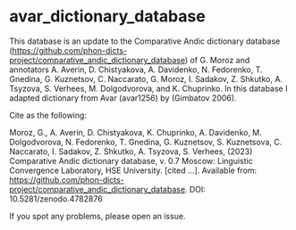 # avar_dictionary_database

This database is an update to the Comparative Andic dictionary database (https://github.com/phon-dicts-project/comparative_andic_dictionary_database) of G. Moroz and annotators A. Averin, D. Chistyakova, A. Davidenko, N. Fedorenko, T. Gnedina, G. Kuznetsov, C. Naccarato, G. Moroz, I. Sadakov, Z. Shkutko, A. Tsyzova, S. Verhees, M. Dolgodvorova, and K. Chuprinko.
In this database I adapted dictionary from Avar (avar1256) by (Gimbatov 2006).

Cite as the following:

Moroz, G., A. Averin, D. Chistyakova, K. Chuprinko, A. Davidenko, M. Dolgodvorova, N. Fedorenko, T. Gnedina, G. Kuznetsov, S. Kuznetsova, C. Naccarato, I. Sadakov, Z. Shkutko, A. Tsyzova, S. Verhees, (2023) Comparative Andic dictionary database, v. 0.7 Moscow: Linguistic Convergence Laboratory, HSE University. [cited ...]. Available from: https://github.com/phon-dicts-project/comparative_andic_dictionary_database. DOI: 10.5281/zenodo.4782876

If you spot any problems, please open an issue.
